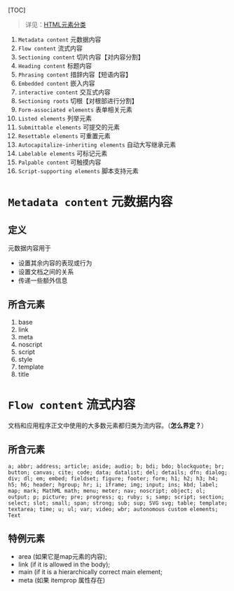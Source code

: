 [TOC]

> 详见：[HTML元素分类](https://html.spec.whatwg.org/multipage/indices.html#element-content-categories)

1. `Metadata content` 元数据内容
1. `Flow content` 流式内容
1. `Sectioning content` 切片内容【对内容分割】
1. `Heading content` 标题内容
1. `Phrasing content` 措辞内容【短语内容】
1. `Embedded content` 嵌入内容
1. `interactive content` 交互式内容
1. `Sectioning roots` 切根【对根部进行分割】
1. `Form-associated elements` 表单相关元素
1. `Listed elements` 列举元素
1. `Submittable elements` 可提交的元素
1. `Resettable elements` 可重置元素
1. `Autocapitalize-inheriting elements` 自动大写继承元素
1. `Labelable elements` 可标记元素
1. `Palpable content` 可触摸内容
1. `Script-supporting elements` 脚本支持元素

# `Metadata content` 元数据内容
## 定义
元数据内容用于
- 设置其余内容的表现或行为
- 设置文档之间的关系
- 传递一些额外信息

## 所含元素
1. base
1. link
1. meta
1. noscript
1. script
1. style
1. template
1. title

# `Flow content` 流式内容
文档和应用程序正文中使用的大多数元素都归类为流内容。（**怎么界定？**）

## 所含元素
`a; abbr; address; article; aside; audio; b; bdi; bdo; blockquote; br; button; canvas; cite; code; data; datalist; del; details; dfn; dialog; div; dl; em; embed; fieldset; figure; footer; form; h1; h2; h3; h4; h5; h6; header; hgroup; hr; i; iframe; img; input; ins; kbd; label; map; mark; MathML math; menu; meter; nav; noscript; object; ol; output; p; picture; pre; progress; q; ruby; s; samp; script; section; select; slot; small; span; strong; sub; sup; SVG svg; table; template; textarea; time; u; ul; var; video; wbr; autonomous custom elements; Text`

## 特例元素
- area (如果它是map元素的内容); 
- link (if it is allowed in the body); 
- main (if it is a hierarchically correct main element; 
- meta (如果 itemprop 属性存在)